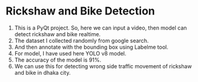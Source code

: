 # Rickshaw and Bike Detection

1. This is a PyQt project. So, here we can input a video, then model can detect rickshaw and bike realtime. 
2. The dataset I collected randomly from google search.
3. And then annotate with the bounding box using Labelme tool.
4. For model, I have used here YOLO v8 model.
5. The accuracy of the model is 91%.
6. We can use this for detecting wrong side traffic movement of rickshaw and bike in dhaka city.
